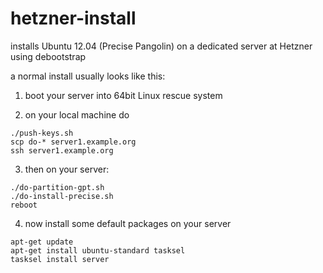 hetzner-install
===============

installs Ubuntu 12.04 (Precise Pangolin) on a dedicated server at Hetzner using debootstrap

a normal install usually looks like this:

1. boot your server into 64bit Linux rescue system

2. on your local machine do
```shell
./push-keys.sh
scp do-* server1.example.org
ssh server1.example.org
```

3. then on your server:
```shell
./do-partition-gpt.sh
./do-install-precise.sh
reboot
```

4. now install some default packages on your server
```shell
apt-get update
apt-get install ubuntu-standard tasksel
tasksel install server
```

